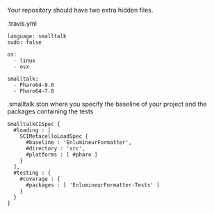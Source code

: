 Your repository should have two extra hidden files.

.travis.yml

```
language: smalltalk
sudo: false

os:
  - linux
  - osx

smalltalk:
  - Pharo64-8.0
  - Pharo64-7.0
```

.smalltalk.ston where you specify the baseline of your project and the packages containing the tests

```
SmalltalkCISpec {
  #loading : [
    SCIMetacelloLoadSpec {
      #baseline : 'EnlumineurFormatter',
      #directory : 'src',
      #platforms : [ #pharo ]
    }
  ],
  #testing : {
    #coverage : {
      #packages : [ 'EnlumineurFormatter-Tests' ]
    }
  }
}
```
